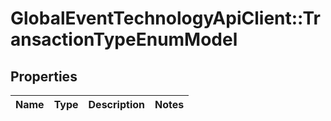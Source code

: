 # GlobalEventTechnologyApiClient::TransactionTypeEnumModel

## Properties
Name | Type | Description | Notes
------------ | ------------- | ------------- | -------------

